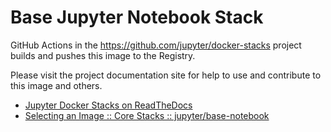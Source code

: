 # Base Jupyter Notebook Stack

GitHub Actions in the <https://github.com/jupyter/docker-stacks> project builds and pushes this image to the Registry.

Please visit the project documentation site for help to use and contribute to this image and others.

- [Jupyter Docker Stacks on ReadTheDocs](https://jupyter-docker-stacks.readthedocs.io/en/latest/index.html)
- [Selecting an Image :: Core Stacks :: jupyter/base-notebook](https://jupyter-docker-stacks.readthedocs.io/en/latest/using/selecting.html#jupyter-base-notebook)

